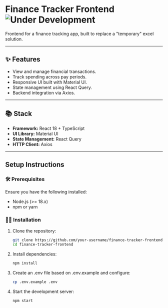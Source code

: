 # Finance Tracker Frontend ![Under Development](https://img.shields.io/badge/status-Under_Development-orange)

Frontend for a finance tracking app, built to replace a "temporary" excel solution.

---

## ✨ Features

- View and manage financial transactions.
- Track spending across pay periods.
- Responsive UI built with Material UI.
- State management using React Query.
- Backend integration via Axios.

---

## 📚 Stack

- **Framework:** React 18 + TypeScript
- **UI Library:** Material UI
- **State Management:** React Query
- **HTTP Client:** Axios

---

## Setup Instructions

### 🛠️ Prerequisites

Ensure you have the following installed:

- Node.js (>= 18.x)
- npm or yarn

### 👷‍♂️ Installation

1. Clone the repository:

   ```bash
   git clone https://github.com/your-username/finance-tracker-frontend.git
   cd finance-tracker-frontend
   ```

2. Install dependencies:

    ```bash
    npm install
    ```

3. Create an .env file based on .env.example and configure:

    ```bash
    cp .env.example .env
    ```

4. Start the development server:

    ```bash
    npm start
    ```
